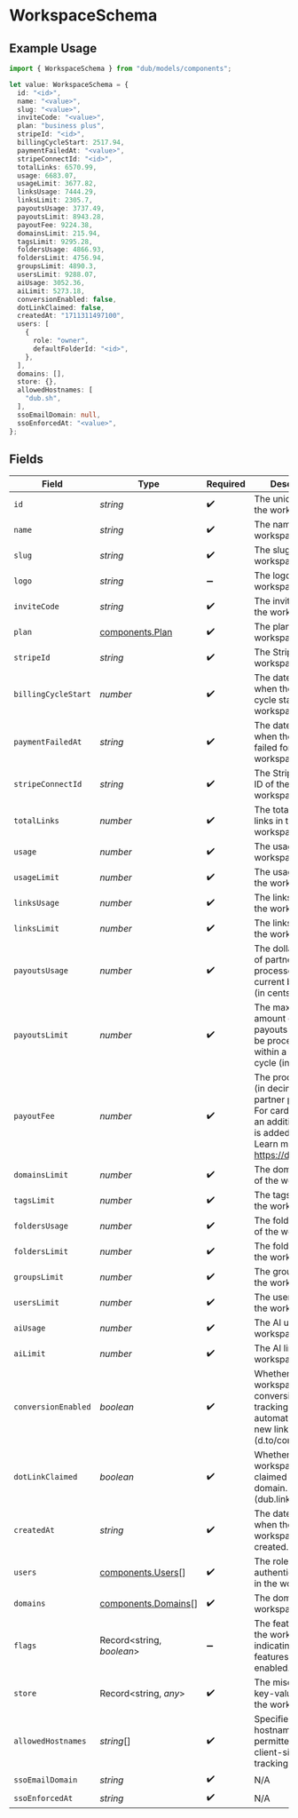 # WorkspaceSchema

## Example Usage

```typescript
import { WorkspaceSchema } from "dub/models/components";

let value: WorkspaceSchema = {
  id: "<id>",
  name: "<value>",
  slug: "<value>",
  inviteCode: "<value>",
  plan: "business plus",
  stripeId: "<id>",
  billingCycleStart: 2517.94,
  paymentFailedAt: "<value>",
  stripeConnectId: "<id>",
  totalLinks: 6570.99,
  usage: 6683.07,
  usageLimit: 3677.82,
  linksUsage: 7444.29,
  linksLimit: 2305.7,
  payoutsUsage: 3737.49,
  payoutsLimit: 8943.28,
  payoutFee: 9224.38,
  domainsLimit: 215.94,
  tagsLimit: 9295.28,
  foldersUsage: 4866.93,
  foldersLimit: 4756.94,
  groupsLimit: 4890.3,
  usersLimit: 9288.07,
  aiUsage: 3052.36,
  aiLimit: 5273.18,
  conversionEnabled: false,
  dotLinkClaimed: false,
  createdAt: "1711311497100",
  users: [
    {
      role: "owner",
      defaultFolderId: "<id>",
    },
  ],
  domains: [],
  store: {},
  allowedHostnames: [
    "dub.sh",
  ],
  ssoEmailDomain: null,
  ssoEnforcedAt: "<value>",
};
```

## Fields

| Field                                                                                                                                             | Type                                                                                                                                              | Required                                                                                                                                          | Description                                                                                                                                       | Example                                                                                                                                           |
| ------------------------------------------------------------------------------------------------------------------------------------------------- | ------------------------------------------------------------------------------------------------------------------------------------------------- | ------------------------------------------------------------------------------------------------------------------------------------------------- | ------------------------------------------------------------------------------------------------------------------------------------------------- | ------------------------------------------------------------------------------------------------------------------------------------------------- |
| `id`                                                                                                                                              | *string*                                                                                                                                          | :heavy_check_mark:                                                                                                                                | The unique ID of the workspace.                                                                                                                   |                                                                                                                                                   |
| `name`                                                                                                                                            | *string*                                                                                                                                          | :heavy_check_mark:                                                                                                                                | The name of the workspace.                                                                                                                        |                                                                                                                                                   |
| `slug`                                                                                                                                            | *string*                                                                                                                                          | :heavy_check_mark:                                                                                                                                | The slug of the workspace.                                                                                                                        |                                                                                                                                                   |
| `logo`                                                                                                                                            | *string*                                                                                                                                          | :heavy_minus_sign:                                                                                                                                | The logo of the workspace.                                                                                                                        |                                                                                                                                                   |
| `inviteCode`                                                                                                                                      | *string*                                                                                                                                          | :heavy_check_mark:                                                                                                                                | The invite code of the workspace.                                                                                                                 |                                                                                                                                                   |
| `plan`                                                                                                                                            | [components.Plan](../../models/components/plan.md)                                                                                                | :heavy_check_mark:                                                                                                                                | The plan of the workspace.                                                                                                                        |                                                                                                                                                   |
| `stripeId`                                                                                                                                        | *string*                                                                                                                                          | :heavy_check_mark:                                                                                                                                | The Stripe ID of the workspace.                                                                                                                   |                                                                                                                                                   |
| `billingCycleStart`                                                                                                                               | *number*                                                                                                                                          | :heavy_check_mark:                                                                                                                                | The date and time when the billing cycle starts for the workspace.                                                                                |                                                                                                                                                   |
| `paymentFailedAt`                                                                                                                                 | *string*                                                                                                                                          | :heavy_check_mark:                                                                                                                                | The date and time when the payment failed for the workspace.                                                                                      |                                                                                                                                                   |
| `stripeConnectId`                                                                                                                                 | *string*                                                                                                                                          | :heavy_check_mark:                                                                                                                                | The Stripe Connect ID of the workspace.                                                                                                           |                                                                                                                                                   |
| `totalLinks`                                                                                                                                      | *number*                                                                                                                                          | :heavy_check_mark:                                                                                                                                | The total number of links in the workspace.                                                                                                       |                                                                                                                                                   |
| `usage`                                                                                                                                           | *number*                                                                                                                                          | :heavy_check_mark:                                                                                                                                | The usage of the workspace.                                                                                                                       |                                                                                                                                                   |
| `usageLimit`                                                                                                                                      | *number*                                                                                                                                          | :heavy_check_mark:                                                                                                                                | The usage limit of the workspace.                                                                                                                 |                                                                                                                                                   |
| `linksUsage`                                                                                                                                      | *number*                                                                                                                                          | :heavy_check_mark:                                                                                                                                | The links usage of the workspace.                                                                                                                 |                                                                                                                                                   |
| `linksLimit`                                                                                                                                      | *number*                                                                                                                                          | :heavy_check_mark:                                                                                                                                | The links limit of the workspace.                                                                                                                 |                                                                                                                                                   |
| `payoutsUsage`                                                                                                                                    | *number*                                                                                                                                          | :heavy_check_mark:                                                                                                                                | The dollar amount of partner payouts processed in the current billing cycle (in cents).                                                           |                                                                                                                                                   |
| `payoutsLimit`                                                                                                                                    | *number*                                                                                                                                          | :heavy_check_mark:                                                                                                                                | The max dollar amount of partner payouts that can be processed within a billing cycle (in cents).                                                 |                                                                                                                                                   |
| `payoutFee`                                                                                                                                       | *number*                                                                                                                                          | :heavy_check_mark:                                                                                                                                | The processing fee (in decimals) for partner payouts. For card payments, an additional 0.03 is added to the fee. Learn more: https://d.to/payouts |                                                                                                                                                   |
| `domainsLimit`                                                                                                                                    | *number*                                                                                                                                          | :heavy_check_mark:                                                                                                                                | The domains limit of the workspace.                                                                                                               |                                                                                                                                                   |
| `tagsLimit`                                                                                                                                       | *number*                                                                                                                                          | :heavy_check_mark:                                                                                                                                | The tags limit of the workspace.                                                                                                                  |                                                                                                                                                   |
| `foldersUsage`                                                                                                                                    | *number*                                                                                                                                          | :heavy_check_mark:                                                                                                                                | The folders usage of the workspace.                                                                                                               |                                                                                                                                                   |
| `foldersLimit`                                                                                                                                    | *number*                                                                                                                                          | :heavy_check_mark:                                                                                                                                | The folders limit of the workspace.                                                                                                               |                                                                                                                                                   |
| `groupsLimit`                                                                                                                                     | *number*                                                                                                                                          | :heavy_check_mark:                                                                                                                                | The groups limit of the workspace.                                                                                                                |                                                                                                                                                   |
| `usersLimit`                                                                                                                                      | *number*                                                                                                                                          | :heavy_check_mark:                                                                                                                                | The users limit of the workspace.                                                                                                                 |                                                                                                                                                   |
| `aiUsage`                                                                                                                                         | *number*                                                                                                                                          | :heavy_check_mark:                                                                                                                                | The AI usage of the workspace.                                                                                                                    |                                                                                                                                                   |
| `aiLimit`                                                                                                                                         | *number*                                                                                                                                          | :heavy_check_mark:                                                                                                                                | The AI limit of the workspace.                                                                                                                    |                                                                                                                                                   |
| `conversionEnabled`                                                                                                                               | *boolean*                                                                                                                                         | :heavy_check_mark:                                                                                                                                | Whether the workspace has conversion tracking enabled automatically for new links (d.to/conversions).                                             |                                                                                                                                                   |
| `dotLinkClaimed`                                                                                                                                  | *boolean*                                                                                                                                         | :heavy_check_mark:                                                                                                                                | Whether the workspace has claimed a free .link domain. (dub.link/free)                                                                            |                                                                                                                                                   |
| `createdAt`                                                                                                                                       | *string*                                                                                                                                          | :heavy_check_mark:                                                                                                                                | The date and time when the workspace was created.                                                                                                 |                                                                                                                                                   |
| `users`                                                                                                                                           | [components.Users](../../models/components/users.md)[]                                                                                            | :heavy_check_mark:                                                                                                                                | The role of the authenticated user in the workspace.                                                                                              |                                                                                                                                                   |
| `domains`                                                                                                                                         | [components.Domains](../../models/components/domains.md)[]                                                                                        | :heavy_check_mark:                                                                                                                                | The domains of the workspace.                                                                                                                     |                                                                                                                                                   |
| `flags`                                                                                                                                           | Record<string, *boolean*>                                                                                                                         | :heavy_minus_sign:                                                                                                                                | The feature flags of the workspace, indicating which features are enabled.                                                                        |                                                                                                                                                   |
| `store`                                                                                                                                           | Record<string, *any*>                                                                                                                             | :heavy_check_mark:                                                                                                                                | The miscellaneous key-value store of the workspace.                                                                                               |                                                                                                                                                   |
| `allowedHostnames`                                                                                                                                | *string*[]                                                                                                                                        | :heavy_check_mark:                                                                                                                                | Specifies hostnames permitted for client-side click tracking.                                                                                     | [<br/>"dub.sh"<br/>]                                                                                                                              |
| `ssoEmailDomain`                                                                                                                                  | *string*                                                                                                                                          | :heavy_check_mark:                                                                                                                                | N/A                                                                                                                                               |                                                                                                                                                   |
| `ssoEnforcedAt`                                                                                                                                   | *string*                                                                                                                                          | :heavy_check_mark:                                                                                                                                | N/A                                                                                                                                               |                                                                                                                                                   |